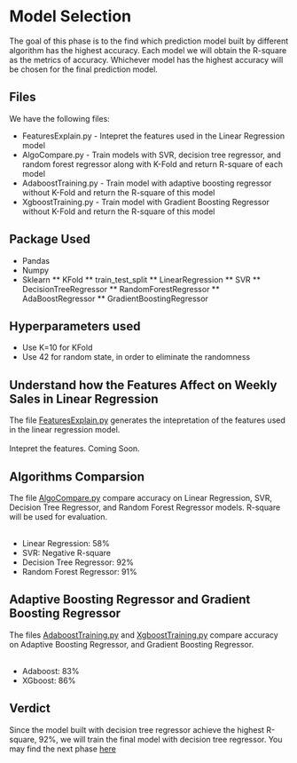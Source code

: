 # Model Selection
The goal of this phase is to the find which prediction model built by different algorithm has the highest accuracy. Each model we will obtain the R-square as the metrics of accuracy. Whichever model has the highest accuracy will be chosen for the final prediction model.

## Files
We have the following files:
<ul>
	<li>FeaturesExplain.py - Intepret the features used in the Linear Regression model</li>
	<li>AlgoCompare.py - Train models with SVR, decision tree regressor, and random forest regressor along with K-Fold and return R-square of each model</li>
	<li>AdaboostTraining.py - Train model with adaptive boosting regressor without K-Fold and return the R-square of this model</li>
	<li>XgboostTraining.py - Train model with Gradient Boosting Regressor without K-Fold and return the R-square of this model</li>
</ul>

## Package Used
* Pandas
* Numpy
* Sklearn
** KFold
** train_test_split
** LinearRegression
** SVR
** DecisionTreeRegressor
** RandomForestRegressor
** AdaBoostRegressor
** GradientBoostingRegressor

## Hyperparameters used
* Use K=10 for KFold
* Use 42 for random state, in order to eliminate the randomness

## Understand how the Features Affect on Weekly Sales in Linear Regression
The file [FeaturesExplain.py](/FeaturesExplain.py) generates the intepretation of the features used in the linear regression model.
<br><br>
Intepret the features. Coming Soon.

## Algorithms Comparsion
The file [AlgoCompare.py](/AlgoCompare.py) compare accuracy on Linear Regression, SVR, Decision Tree Regressor, and Random Forest Regressor models. R-square will be used for evaluation.
<br><br>
* Linear Regression: 58%
* SVR: Negative R-square
* Decision Tree Regressor: 92%
* Random Forest Regressor: 91%

## Adaptive Boosting Regressor and Gradient Boosting Regressor
The files [AdaboostTraining.py](/AdaboostTraining.py) and [XgboostTraining.py](/XgboostTraining.py) compare accuracy on Adaptive Boosting Regressor, and Gradient Boosting Regressor.
<br><br>
* Adaboost: 83%
* XGboost: 86%

## Verdict
Since the model built with decision tree regressor achieve the highest R-square, 92%, we will train the final model with decision tree regressor. You may find the next phase [here](../ExploringFeatures)